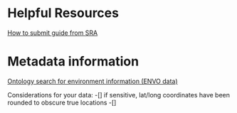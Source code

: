 # Helpful Resources


[How to submit guide from SRA](https://www.ncbi.nlm.nih.gov/sra/docs/submit/)

# Metadata information
[Ontology search for environment information (ENVO data)](https://www.ebi.ac.uk/ols/ontologies/envo)

Considerations for your data:
 -[] if sensitive, lat/long coordinates have been rounded to obscure true locations
 -[] 